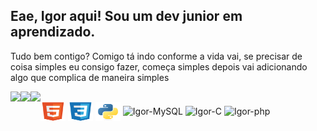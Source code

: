 ## Eae, Igor aqui! Sou um dev junior em aprendizado.

Tudo bem contigo? Comigo tá indo conforme a vida vai, se precisar de coisa simples eu consigo fazer, começa simples depois vai adicionando algo que complica de maneira simples

<div style="display: flex;">
  <a href="https://github.com/anuraghazra/github-readme-stats">
    <img height="160em" src="https://github-readme-stats.vercel.app/api?username=IgorCNogueira&show_icons=true&theme=synthwave"></img>
  </a>
  <a href="https://github.com/anuraghazra/github-readme-stats">
    <img height="120em" src="https://github-readme-stats.vercel.app/api/wakatime?username=IgorCNogueira&theme=synthwave"></img>
  </a>
  
  <br>
  <br>
  
  <a href="https://github.com/anuraghazra/github-readme-stats">
    <img height="90em" src="https://github-readme-stats.vercel.app/api/top-langs/?username=IgorCNogueira&langs_count=6&theme=synthwave"></img>
  </a>
  
  #
  
  <div style="display: inline_block"><br>
    <img align="center" alt="Igor-HTML" height="30" width="40" src="https://raw.githubusercontent.com/devicons/devicon/master/icons/html5/html5-original.svg">
    <img align="center" alt="Igor-CSS" height="30" width="40" src="https://raw.githubusercontent.com/devicons/devicon/master/icons/css3/css3-original.svg">
    <img align="center" alt="Igor-Python" height="30" width="40" src="https://raw.githubusercontent.com/devicons/devicon/master/icons/python/python-original.svg">
    <img align="center" alt="Igor-MySQL" height="30" width="40" src="https://cdn.jsdelivr.net/gh/devicons/devicon/icons/mysql/mysql-original.svg" />
    <img align="center" alt="Igor-C" height="30" width="40" src="https://cdn.jsdelivr.net/gh/devicons/devicon/icons/c/c-original.svg" />
    <img align="center" alt="Igor-php" height="30" width="40" src="https://cdn.jsdelivr.net/gh/devicons/devicon/icons/php/php-original.svg" />
  </div>
</div>
